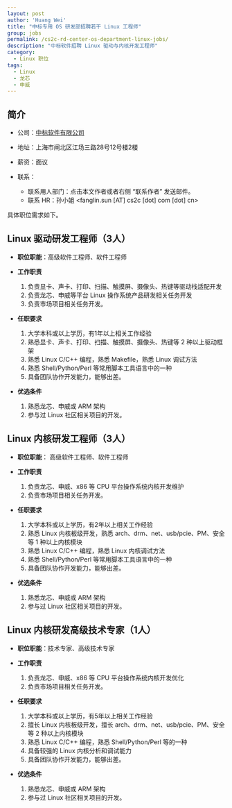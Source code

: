 ```yaml
---
layout: post
author: 'Huang Wei'
title: "中标专用 OS 研发部招聘若干 Linux 工程师"
group: jobs
permalink: /cs2c-rd-center-os-department-linux-jobs/
description: "中标软件招聘 Linux 驱动与内核开发工程师"
category:
  - Linux 职位
tags:
  - Linux
  - 龙芯
  - 申威
---
```


## 简介

* 公司：[中标软件有限公司](http://www.cs2c.com.cn/)
* 地址：上海市闸北区江场三路28号12号楼2楼
* 薪资：面议
* 联系：

  * 联系用人部门：点击本文作者或者右侧 “联系作者” 发送邮件。
  * 联系 HR：孙小姐 <fanglin.sun [AT] cs2c [dot] com [dot] cn>

具体职位需求如下。

## Linux 驱动研发工程师（3人）

* __职位职能__：高级软件工程师、软件工程师
* __工作职责__

  1. 负责显卡、声卡、打印、扫描、触摸屏、摄像头、热键等驱动栈适配开发
  2. 负责龙芯、申威等平台 Linux 操作系统产品研发相关任务开发
  3. 负责市场项目相关任务开发。

* __任职要求__

  1. 大学本科或以上学历，有1年以上相关工作经验
  2. 熟悉显卡、声卡、打印、扫描、触摸屏、摄像头、热键等 2 种以上驱动框架
  3. 熟悉 Linux C/C++ 编程，熟悉 Makefile，熟悉 Linux 调试方法
  4. 熟悉 Shell/Python/Perl 等常用脚本工具语言中的一种
  5. 具备团队协作开发能力，能够出差。

* __优选条件__ 

  1. 熟悉龙芯、申威或 ARM 架构
  2. 参与过 Linux 社区相关项目的开发。


## Linux 内核研发工程师（3人）

* __职位职能__： 高级软件工程师、软件工程师
* __工作职责__

  1. 负责龙芯、申威、x86 等 CPU 平台操作系统内核开发维护
  2. 负责市场项目相关任务开发。

* __任职要求__

  1. 大学本科或以上学历，有2年以上相关工作经验
  2. 熟悉 Linux 内核板级开发，熟悉 arch、drm、net、usb/pcie、PM、安全等 1 种以上内核模块
  3. 熟悉 Linux C/C++ 编程，熟悉 Linux 内核调试方法
  4. 熟悉 Shell/Python/Perl 等常用脚本工具语言中的一种
  5. 具备团队协作开发能力，能够出差。

* __优选条件__

  1. 熟悉龙芯、申威或 ARM 架构
  2. 参与过 Linux 社区相关项目的开发。

## Linux 内核研发高级技术专家（1人）

* __职位职能__：技术专家、高级技术专家
* __工作职责__

  1. 负责龙芯、申威、x86 等 CPU 平台操作系统内核开发优化
  2. 负责市场项目相关任务开发。

* __任职要求__

  1. 大学本科或以上学历，有5年以上相关工作经验
  2. 擅长 Linux 内核板级开发，擅长 arch、drm、net、usb/pcie、PM、安全等 2 种以上内核模块
  3. 熟悉 Linux C/C++ 编程，熟悉 Shell/Python/Perl 等的一种
  4. 具备较强的 Linux 内核分析和调试能力
  5. 具备团队协作开发能力，能够出差。

* __优选条件__

  1. 熟悉龙芯、申威或 ARM 架构
  2. 参与过 Linux 社区相关项目的开发。
